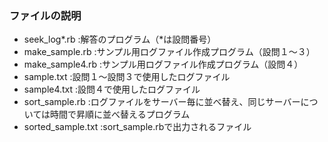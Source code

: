 ### ファイルの説明
- seek_log*.rb      :解答のプログラム（*は設問番号）
- make_sample.rb    :サンプル用ログファイル作成プログラム（設問１〜３）
- make_sample4.rb   :サンプル用ログファイル作成プログラム（設問４）
- sample.txt        :設問１〜設問３で使用したログファイル
- sample4.txt       :設問４で使用したログファイル
- sort_sample.rb    :ログファイルをサーバー毎に並べ替え、同じサーバーについては時間で昇順に並べ替えるプログラム
- sorted_sample.txt :sort_sample.rbで出力されるファイル